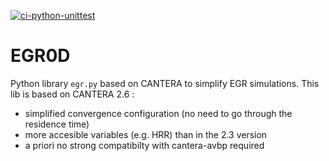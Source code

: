 [![ci-python-unittest](https://github.com/joebarteam11/EGR0D/actions/workflows/main.yml/badge.svg)](https://github.com/joebarteam11/EGR0D/actions/workflows/main.yml)

# EGR0D
 Python library `egr.py` based on CANTERA to simplify EGR simulations.
 This lib is based on CANTERA 2.6 : 
- simplified convergence configuration (no need to go through the residence time)
- more accesible variables (e.g. HRR) than in the 2.3 version
- a priori no strong compatibilty with cantera-avbp required



